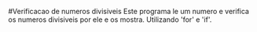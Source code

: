 #Verificacao de numeros divisiveis
Este programa le um numero e verifica os numeros divisiveis por ele e os mostra.
Utilizando 'for' e 'if'.